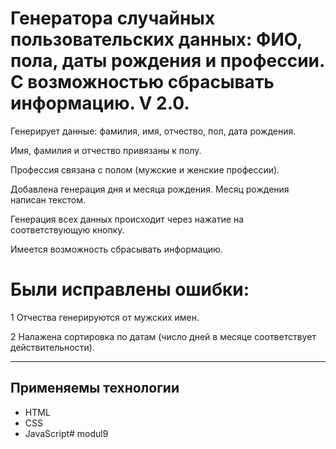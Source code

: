# Генератора случайных пользовательских данных: ФИО, пола, даты рождения и профессии. С возможностью сбрасывать информацию. V 2.0.

Генерирует данные: фамилия, имя, отчество, пол, дата рождения.

Имя, фамилия и отчество привязаны к полу.

Профессия связана с полом (мужские и женские профессии).

Добавлена генерация дня и месяца рождения. Месяц рождения написан текстом.


Генерация всех данных происходит через нажатие на соответствующую кнопку.

Имеется возможность сбрасывать информацию.

# Были исправлены ошибки:

1 Отчества генерируются от мужских имен.

2 Налажена сортировка по датам (число дней в месяце соответствует действительности).

---

## Применяемы технологии

* HTML
* CSS
* JavaScript#   m o d u l 9  
 